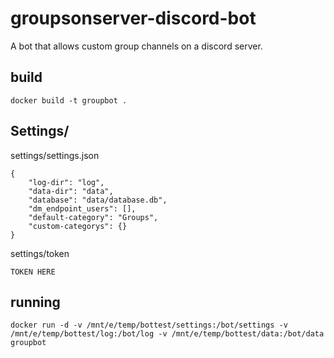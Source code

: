 # groupsonserver-discord-bot
A bot that allows custom group channels on a discord server.


## build
```
docker build -t groupbot .
```

## Settings/
settings/settings.json
```
{
    "log-dir": "log",
    "data-dir": "data",
    "database": "data/database.db",
    "dm_endpoint_users": [],
    "default-category": "Groups",
    "custom-categorys": {}
}
```

settings/token
```
TOKEN HERE
```


## running
```
docker run -d -v /mnt/e/temp/bottest/settings:/bot/settings -v /mnt/e/temp/bottest/log:/bot/log -v /mnt/e/temp/bottest/data:/bot/data groupbot
```